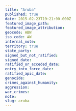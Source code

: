 ```yaml
---
title: "Aruba"
published: true
date: 2015-02-23T19:21:00.000Z
featured_image_path:
featured_image_attribution:
geocode: ABW
iso_code: AW
internal_note:
territory: true
state_party:
signed_but_not_ratified:
signed_date:
ratified_or_acceded_date:
entry_into_force_date:
ratified_apic_date:
genocide:
crimes_against_humanity:
aggression:
war_crimes:
note:
slug: aruba
---
```

